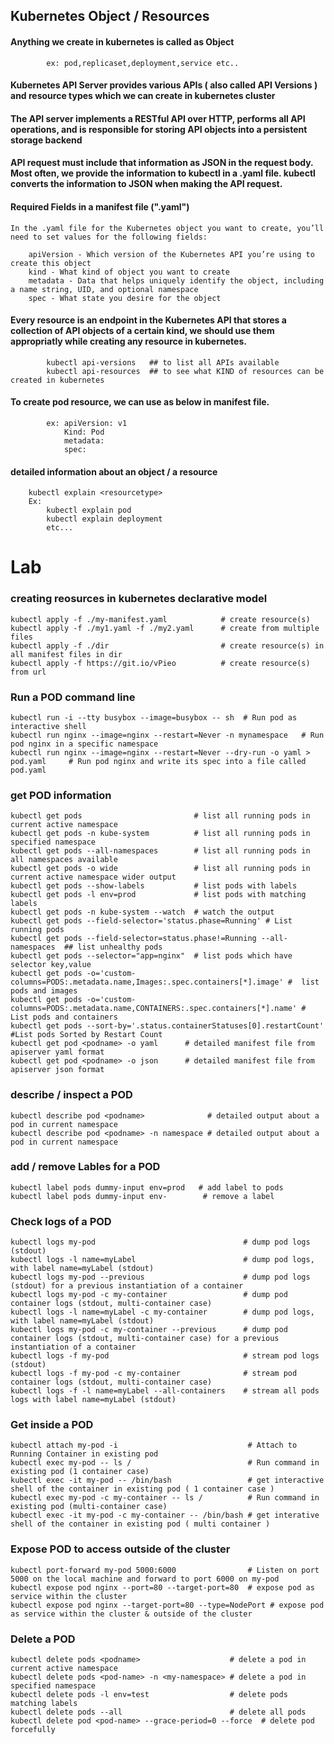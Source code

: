 ## Kubernetes Object / Resources 

#### Anything we create in kubernetes is called as Object
```
		ex: pod,replicaset,deployment,service etc..
```
#### Kubernetes API Server provides various APIs ( also called API Versions ) and resource types which we can create in kubernetes cluster

#### The API server implements a RESTful API over HTTP, performs all API operations, and is responsible for storing API objects into a persistent storage backend

#### API request must include that information as JSON in the request body. Most often, we provide the information to kubectl in a .yaml file. kubectl converts the information to JSON when making the API request.

#### Required Fields in a manifest file (".yaml")
```
In the .yaml file for the Kubernetes object you want to create, you’ll need to set values for the following fields:

    apiVersion - Which version of the Kubernetes API you’re using to create this object
    kind - What kind of object you want to create
    metadata - Data that helps uniquely identify the object, including a name string, UID, and optional namespace
    spec - What state you desire for the object
```

#### Every resource is an endpoint in the Kubernetes API that stores a collection of API objects of a certain kind, we should use them appropriatly while creating any resource in kubernetes.

```
		kubectl api-versions   ## to list all APIs available 
		kubectl api-resources  ## to see what KIND of resources can be created in kubernetes
```

#### To create pod resource, we can use as below in manifest file.  
```
		ex: apiVersion: v1
		    Kind: Pod
		    metadata:
		    spec:
```
#### detailed information about an object / a resource 
```
	kubectl explain <resourcetype>
	Ex:
	    kubectl explain pod
	    kubectl explain deployment
	    etc...
```

# Lab

### creating reosurces in kubernetes declarative model

```
kubectl apply -f ./my-manifest.yaml            # create resource(s)
kubectl apply -f ./my1.yaml -f ./my2.yaml      # create from multiple files
kubectl apply -f ./dir                         # create resource(s) in all manifest files in dir
kubectl apply -f https://git.io/vPieo          # create resource(s) from url
```

### Run a POD command line
```
kubectl run -i --tty busybox --image=busybox -- sh  # Run pod as interactive shell
kubectl run nginx --image=nginx --restart=Never -n mynamespace   # Run pod nginx in a specific namespace
kubectl run nginx --image=nginx --restart=Never --dry-run -o yaml > pod.yaml     # Run pod nginx and write its spec into a file called pod.yaml
```

### get POD information 
```
kubectl get pods                         # list all running pods in current active namespace
kubectl get pods -n kube-system          # list all running pods in specified namespace
kubectl get pods --all-namespaces        # list all running pods in all namespaces available
kubectl get pods -o wide                 # list all running pods in current active namespace wider output
kubectl get pods --show-labels           # list pods with labels
kubectl get pods -l env=prod             # list pods with matching labels
kubectl get pods -n kube-system --watch  # watch the output
kubectl get pods --field-selector='status.phase=Running' # List running pods
kubectl get pods --field-selector=status.phase!=Running --all-namespaces  ## list unhealthy pods
kubectl get pods --selector="app=nginx"  # list pods which have selector key,value
kubectl get pods -o='custom-columns=PODS:.metadata.name,Images:.spec.containers[*].image' #  list pods and images
kubectl get pods -o='custom-columns=PODS:.metadata.name,CONTAINERS:.spec.containers[*].name' # List pods and containers
kubectl get pods --sort-by='.status.containerStatuses[0].restartCount'   #List pods Sorted by Restart Count
kubectl get pod <podname> -o yaml      # detailed manifest file from apiserver yaml format
kubectl get pod <podname> -o json      # detailed manifest file from apiserver json format
```
### describe / inspect a POD
```
kubectl describe pod <podname>              # detailed output about a pod in current namespace
kubectl describe pod <podname> -n namespace # detailed output about a pod in current namespace

```
### add / remove Lables for a POD
```
kubectl label pods dummy-input env=prod   # add label to pods
kubectl label pods dummy-input env-        # remove a label
```
### Check logs of a POD
```
kubectl logs my-pod                                 # dump pod logs (stdout)
kubectl logs -l name=myLabel                        # dump pod logs, with label name=myLabel (stdout)
kubectl logs my-pod --previous                      # dump pod logs (stdout) for a previous instantiation of a container
kubectl logs my-pod -c my-container                 # dump pod container logs (stdout, multi-container case)
kubectl logs -l name=myLabel -c my-container        # dump pod logs, with label name=myLabel (stdout)
kubectl logs my-pod -c my-container --previous      # dump pod container logs (stdout, multi-container case) for a previous instantiation of a container
kubectl logs -f my-pod                              # stream pod logs (stdout)
kubectl logs -f my-pod -c my-container              # stream pod container logs (stdout, multi-container case)
kubectl logs -f -l name=myLabel --all-containers    # stream all pods logs with label name=myLabel (stdout)
```
### Get inside a POD
```
kubectl attach my-pod -i                             # Attach to Running Container in existing pod 
kubectl exec my-pod -- ls /                          # Run command in existing pod (1 container case)
kubectl exec -it my-pod -- /bin/bash                 # get interactive shell of the container in existing pod ( 1 container case )
kubectl exec my-pod -c my-container -- ls /          # Run command in existing pod (multi-container case)
kubectl exec -it my-pod -c my-container -- /bin/bash # get interative shell of the container in existing pod ( multi container ) 
```

### Expose POD to access outside of the cluster

```
kubectl port-forward my-pod 5000:6000                # Listen on port 5000 on the local machine and forward to port 6000 on my-pod
kubectl expose pod nginx --port=80 --target-port=80  # expose pod as service within the cluster
kubectl expose pod nginx --target-port=80 --type=NodePort # expose pod as service within the cluster & outside of the cluster
```

### Delete a POD
```
kubectl delete pods <podname>                    # delete a pod in current active namespace
kubectl delete pods <pod-name> -n <my-namespace> # delete a pod in specified namespace
kubectl delete pods -l env=test                  # delete pods matching labels
kubectl delete pods --all                        # delete all pods 
kubectl delete pod <pod-name> --grace-period=0 --force  # delete pod forcefully
```
